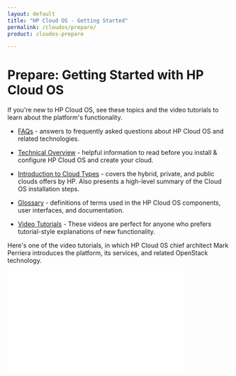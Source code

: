 ```yaml
---
layout: default
title: "HP Cloud OS - Getting Started"
permalink: /cloudos/prepare/
product: cloudos-prepare

---
```


# Prepare: Getting Started with HP Cloud OS

If you're new to HP Cloud OS, see these topics and the video tutorials to learn about the platform's functionality.

* [FAQs](/cloudos/faqs/) - answers to frequently asked questions about HP Cloud OS and related technologies.

* [Technical Overview](/cloudos/overview/) - helpful information to read before you install &amp; configure HP Cloud OS and create your cloud.

* [Introduction to Cloud Types](/cloudos/cloudtypes/) - covers the hybrid, private, and public clouds offers by HP.  Also presents a high-level 
summary of the Cloud OS installation steps. 

* [Glossary](/cloudos/glossary/) - definitions of terms used in the HP Cloud OS components, user interfaces, and documentation.

* [Video Tutorials](/cloudos/videos/) - These videos are perfect for anyone who prefers tutorial-style explanations of new functionality.

Here's one of the video tutorials, in which HP Cloud 0S chief architect Mark Perriera introduces the platform, its services, and related OpenStack technology. 

<iframe width="400" height="225" src="//www.youtube.com/embed/Ba2wMPU5tpk" frameborder="0" allowfullscreen> </iframe>







